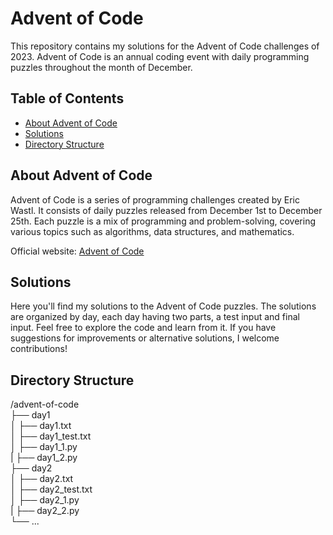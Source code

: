 # Advent of Code

This repository contains my solutions for the Advent of Code challenges of 2023. Advent of Code is an annual coding event with daily programming puzzles throughout the month of December.

## Table of Contents

- [About Advent of Code](#about-advent-of-code)
- [Solutions](#solutions)
- [Directory Structure](#directory-structure)

## About Advent of Code

Advent of Code is a series of programming challenges created by Eric Wastl. It consists of daily puzzles released from December 1st to December 25th. Each puzzle is a mix of programming and problem-solving, covering various topics such as algorithms, data structures, and mathematics.

Official website: [Advent of Code](https://adventofcode.com/)

## Solutions

Here you'll find my solutions to the Advent of Code puzzles. The solutions are organized by day, each day having two parts, a test input and final input. Feel free to explore the code and learn from it. If you have suggestions for improvements or alternative solutions, I welcome contributions!

## Directory Structure

/advent-of-code  
├── day1  
│ ├── day1.txt  
│ ├── day1_test.txt  
│ ├── day1_1.py  
| ├── day1_2.py  
├── day2  
│ ├── day2.txt  
│ ├── day2_test.txt  
│ ├── day2_1.py  
| ├── day2_2.py  
└── ...
